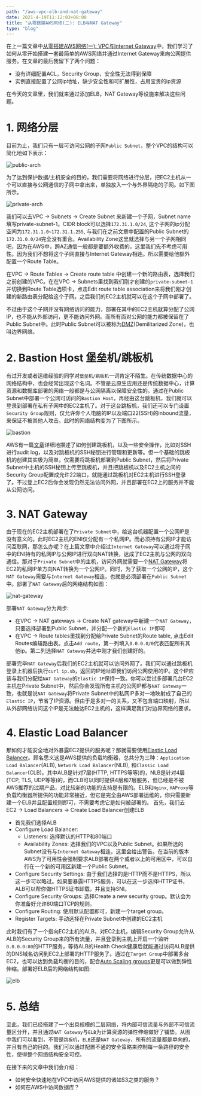```yaml
---
path: "/aws-vpc-elb-and-nat-gateway"
date: 2021-4-19T11:12:03+08:00
title: "从零搭建AWS网络(二): ELB与NAT Gateway"
type: "blog"
---
```


在上一篇文章中[从零搭建AWS网络(一): VPC与Internet Gateway](/aws-vpc-internet-gateway)中，我们学习了如何从零开始搭建一套最简单的AWS网络并通过Internet Gateway来向公网提供服务。在文章的最后我留下了两个问题：
- 没有详细配置ACL，Security Group，安全性无法得到保障
- 实例直接配置了公网ip地址，缺少安全性和可扩展性，占用宝贵的ip资源

在今天的文章里，我们就来通过添加ELB，NAT Gateway等设施来解决这些问题。

# 1. 网络分层
目前为止，我们只有一层可访问公网的子网`Public Subnet`，整个VPC的结构可以简化地如下表示：

![public-arch](./public-arch.png)

为了达到保护数据/主机安全的目的，我们需要将网络进行分层，把EC2主机从一个可以直接与公网通信的子网中拿出来，单独放入一个与外界隔绝的子网。如下图所示。

![private-arch](./private-1.png)

我们可以去VPC -> Subnets -> Create Subnet 来新建一个子网，Subnet name填写private-subnet-1。CIDR block可以选择`172.31.1.0/24`, 这个子网的ip分配空间为`172.31.1.0~172.31.1.255`, 与我们在之前文章中配置的Public Subnet的`172.31.0.0/24`完全没有重合。Availability Zone这里就选择与另一个子网相同吧，因为在AWS中，跨AZ通信一般都是要额外收费的，这里我们先不考虑可用性。因为我们不想将这个子网直接与Internet Gateway相连。所以需要给他额外配置一个Route Table。

在VPC -> Route Tables -> Create route table 中创建一个新的路由表，选择我们之前创建的VPC。在在VPC -> Subnets里找到我们刚才创建的`private-subnet-1`并切换到Route Table选项卡，点击Edit route table association来将我们刚才创建的新路由表分配给这个子网。之后我们的EC2主机就可以在这个子网中部署了。

不过由于这个子网并没有网络访问的能力，部署在其中的EC2主机就算分配了公网IP，也不能从外部访问，更不能访问外网。而所有面对公网的能力都被保留在了Public Subnet中。此时Public Subnet可以被称为[DMZ](https://zh.wikipedia.org/wiki/DMZ)(Demilitarized Zone)，也叫边界网络。

# 2. Bastion Host 堡垒机/跳板机
有过开发或者运维经验的同学对`堡垒机/跳板机`一词肯定不陌生。在传统数据中心的网络结构中，也会经常出现这个名词。不管是云原生应用还是传统数据中心，计算资源和数据库部署的网络一般都是与公网隔离以保障安全性的。通过在Public Subnet中部署一个公网可访问的`Bastion Host`，再经由这台跳板机，我们就可以登录到部署在私有子网中的EC2主机了。对于这台跳板机，我们还可以专门设置`Security Group`规则，仅允许你个人电脑的IP以及端口22(SSH)的inbound流量，来保证不被其他人攻击。此时的网络结构变为了下图所示。

![bastion](./bastion.png)

AWS有一篇[文章](https://aws.amazon.com/blogs/security/how-to-record-ssh-sessions-established-through-a-bastion-host/)详细地描述了如何创建跳板机，以及一些安全操作，比如对SSH进行audit log，以及对跳板机的SSH秘钥进行管理和更新等。但一个基础的跳板机的创建其实极为简单，仅需要将跳板机部署到Public Subnet，然后将Private Subnet中主机的SSH秘钥上传至跳板机，并且把跳板机以及EC2主机之间的Security Group配置成允许22端口，就能通过跳板机对EC2主机进行SSH登录了。不过登上EC2后你会发现仍然无法访问外网，并且部署在EC2上的服务并不能从公网访问。

# 3. NAT Gateway
由于现在的EC2主机部署在了`Private Subnet`中，给这台机器配置一个公网IP是没有意义的。此时EC2主机的ENI仅分配有一个私网IP。而必须持有公网IP才能访问互联网，那怎么办呢？在上篇文章中介绍过`Internet Gateway`可以通过将子网中的ENI持有的私网IP与公网IP进行双向NAT转换，达成了EC2主机与公网的双向通信。那对于`Private Subnet`中的主机，访问外网就需要一个[NAT Gateway](https://docs.aws.amazon.com/vpc/latest/userguide/vpc-nat-gateway.html)将EC2的私网IP单方向NAT转换为一个公网IP。同时，为了获取一个公网的IP，这个`NAT Gateway`需要与`Internet Gateway`相连，也就是必须部署在`Public Subnet`中。部署了`NAT Gateway`后的网络结构如图：

![nat-gateway](./nat-gateway.png)

部署`NAT Gateway`分为两步:
- 在VPC -> NAT gateways -> Create NAT gateway中新建一个`NAT Gateway`，只要选择部署到Public Subnet，并分配一个新的`Elastic IP`即可
- 在VPC -> Route tables里找到分配给Private Subnet的Route table, 点击Edit Routes编辑路由表。点击`Add route`，第一列填入`0.0.0.0/0`代表匹配所有其他ip。第二列选择`NAT Gateway`并选中刚才我们创建好的。

部署完毕`NAT Gateway`后我们的EC2主机就可以访问外网了。我们可以通过跳板机登录上机器后执行`curl ip.sb`，返回的IP地址即我们访问公网使用的IP。这个IP应该与我们分配给`NAT Gateway`的`Elastic IP`保持一致。你可以尝试多部署几台EC2主机在Private Subnet中，然后你会发现所有主机的公网IP都与`NAT Gateway`一致，也就是说`NAT Gateway`将Private Subnet中的私网IP多对一地映射成了自己的`Elastic IP`，节省了IP资源。但由于是多对一的关系，又不包含端口映射，所以从外部网络访问这个IP是无法触达EC2主机的，这样满足我们对边界网络的要求。

# 4. Elastic Load Balancer
那如何才能安全地对外暴露EC2提供的服务呢？那就需要使用[Elastic Load Balancer](https://aws.amazon.com/elasticloadbalancing/)。顾名思义这是AWS提供的负载均衡器，总共分为三种：`Application Load Balancer`(ALB), `Network Load Balancer`(NLB), 和`Classic Load Balancer`(CLB)。其中ALB是针对7层(HTTP, HTTPS等等)的，NLB是针对4层(TCP, TLS, UDP等等)的，而CLB可以同时提供4层和7层服务，但已经是不被AWS推荐的过期产品，对比较新的功能的支持是有限的。ELB和`Nginx`, `HAProxy`等负载均衡器所提供的功能非常接近，但它是完全由AWS部署运维的，你只需要新建一个ELB并且配置规则即可，不需要考虑它是如何被部署的。
首先，我们去EC2 -> Load Balancers -> Create Load Balancer创建ELB
- 首先我们选择ALB
- Configure Load Balancer:
  - Listeners: 选择默认的HTTP和80端口
  - Availability Zones: 选择我们的VPC以及Public Subnet。如果所选的Subnet没有与`Internet Gateway`相连，这里会给出警告。在当前的版本AWS为了可用性会强制要求ALB部署在两个或者以上的可用区中，可以自行在一个新的可用区新建一个Public Subnet。
- Configure Security Settings: 由于我们选择的是HTTP而不是HTTPS，所以这一步可以略过。如果要暴露HTTPS服务，可以在这一步选择HTTP证书，ALB可以帮你做HTTPS证书卸载，并且支持SNI。
- Configure Security Groups: 选择Create a new security group。默认会为你准备好允许80端口TCP的规则。
- Configure Routing: 使用默认配置即可，新建一个target group。
- Register Targets: 手动选择在Private Subnet中创建的EC2主机

此时我们有了一个指向EC2主机的ALB，对EC2主机，编辑Security Group允许从ALB的Security Group来的所有流量，并且登录到主机上开启一个监听`0.0.0.0:80`的HTTP服务，等待ALB的Health Check健康后就能通过访问ALB提供的DNS域名访问到EC2上部署的HTTP服务了。通过在`Target Group`中部署多台EC2，也可以达到负载均衡的目的，配合[Auto Scaling groups](https://docs.aws.amazon.com/autoscaling/ec2/userguide/AutoScalingGroup.html)更是可以做到弹性伸缩。部署好ELB后的网络结构如图:

![elb](./elb.png)

# 5. 总结
至此，我们已经搭建了一个出具规模的二层网络，将内部可信流量与外部不可信流量区分开，并且通过`NAT Gateway`与`ELB`为计算资源的弹性伸缩做好了铺垫。从图中我们可以看到，不管是`跳板机`，`ELB`还是`NAT Gateway`，所有的流量都是单向的，并且有自己的目的。我们可以通过配置不通的安全策略来控制每一条路径的安全性，使得整个网络结构安全可控。

在接下来的文章中我们会介绍：
- 如何安全快速地在VPC中访问AWS提供的诸如S3之类的服务？
- 如何在AWS中访问数据库？

